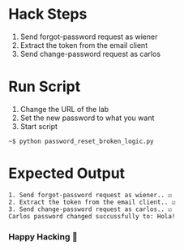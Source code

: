 # Hack Steps
1. Send forgot-password request as wiener
2. Extract the token from the email client
3. Send change-password request as carlos

# Run Script
1. Change the URL of the lab
2. Set the new password to what you want
3. Start script
```
~$ python password_reset_broken_logic.py
```

# Expected Output
```
1. Send forgot-password request as wiener.. ☑️
2. Extract the token from the email client.. ☑️
3. Send change-password request as carlos.. ☑️
Carlos password changed succussfully to: Hola!
```

### Happy Hacking 👾